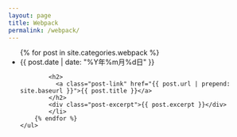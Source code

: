 ```yaml
---
layout: page
title: Webpack
permalink: /webpack/
---
```


<div class="home">
    <ul class="post-list">
        {% for post in site.categories.webpack %}
            <li>
            <span class="post-meta">{{ post.date | date: "%Y年%m月%d日" }}</span>

            <h2>
              <a class="post-link" href="{{ post.url | prepend: site.baseurl }}">{{ post.title }}</a>
            </h2>
            <div class="post-excerpt">{{ post.excerpt }}</div>
            </li>
        {% endfor %}
    </ul>
</div>